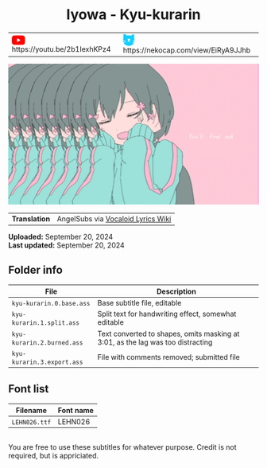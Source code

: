 <h1 align='center'>Iyowa - Kyu-kurarin</h2>

<table align='center'>
    <tr>
        <td> <img src='../.img/youtube.svg' alt='YouTube' width=27 align='center'> &nbsp https://youtu.be/2b1IexhKPz4 </td>
        <td> <img src='../.img/nekocap.svg' alt='NekoCap' width=23 align='center'> &nbsp https://nekocap.com/view/EiRyA9JJhb </td>
    </tr>
</table>

![](./preview.webp)

<table align='center'>
    <tr>
        <td> <b>Translation</b> </td>
        <td> AngelSubs via <a href='https://vocaloidlyrics.fandom.com/wiki/%E3%81%8D%E3%82%85%E3%81%86%E3%81%8F%E3%82%89%E3%82%8A%E3%82%93_(Kyuukurarin)'>Vocaloid Lyrics Wiki</a> </td>
    </tr>
</table>

**Uploaded:** September 20, 2024  
**Last updated:** September 20, 2024

## Folder info

| File | Description |
| ---- | ----------- |
|`kyu-kurarin.0.base.ass` | Base subtitle file, editable |
|`kyu-kurarin.1.split.ass` | Split text for handwriting effect, somewhat editable |
|`kyu-kurarin.2.burned.ass` | Text converted to shapes, omits masking at 3:01, as the lag was too distracting |
|`kyu-kurarin.3.export.ass` | File with comments removed; submitted file |

## Font list
| Filename | Font name |
| ---- | ---- |
|`LEHN026.ttf`| LEHN026 |

##
You are free to use these subtitles for whatever purpose. Credit is not required, but is appriciated.